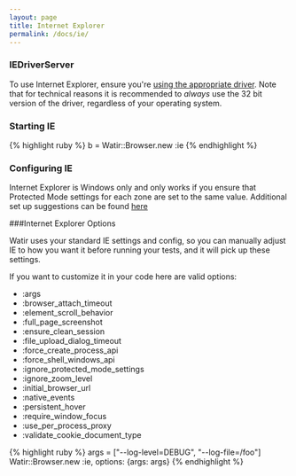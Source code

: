 ```yaml
---
layout: page
title: Internet Explorer
permalink: /docs/ie/
---
```


### IEDriverServer

To use Internet Explorer, ensure you're [using the appropriate driver](../docs/drivers).
Note that for technical reasons it is recommended to *always* use the 32 bit version of the driver,
regardless of your operating system.

### Starting IE

{% highlight ruby %}
b = Watir::Browser.new :ie
{% endhighlight %}

### Configuring IE

Internet Explorer is Windows only and only works if you ensure that Protected Mode settings for each zone are set to the same value.
Additional set up suggestions can be found [here](https://github.com/SeleniumHQ/selenium/wiki/InternetExplorerDriver#required-configuration)

###Internet Explorer Options

Watir uses your standard IE settings and config, so you can manually adjust IE to how you want it before running your tests, 
and it will pick up these settings.

If you want to customize it in your code here are valid options:

* :args           
* :browser_attach_timeout
* :element_scroll_behavior
* :full_page_screenshot
* :ensure_clean_session
* :file_upload_dialog_timeout
* :force_create_process_api
* :force_shell_windows_api
* :ignore_protected_mode_settings
* :ignore_zoom_level
* :initial_browser_url
* :native_events
* :persistent_hover
* :require_window_focus
* :use_per_process_proxy
* :validate_cookie_document_type

{% highlight ruby %}
args = ["--log-level=DEBUG", "--log-file=/foo"]
Watir::Browser.new :ie, options: {args: args}
{% endhighlight %}
